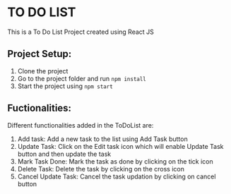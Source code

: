 # TO DO LIST
This is a To Do List Project created using React JS

## Project Setup:
1. Clone the project
2. Go to the project folder and run ```npm install``` 
3. Start the project using ```npm start```

## Fuctionalities:
Different functionalities added in the ToDoList are:
1. Add task: Add a new task to the list using Add Task button
2. Update Task: Click on the Edit task icon which will enable Update Task button and then update the task
3. Mark Task Done: Mark the task as done by clicking on the tick icon
4. Delete Task: Delete the task by clicking on the cross icon
5. Cancel Update Task: Cancel the task updation by clicking on cancel button